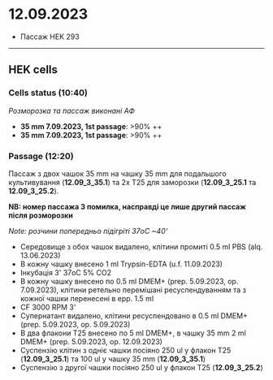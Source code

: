 12.09.2023
=========
- Пассаж HEK 293

---
## HEK cells
### Cells status (10:40)
_Розморозка та пассаж виконані АФ_

- __35 mm 7.09.2023, 1st passage__: >90% ++
- __35 mm 7.09.2023, 1st passage__: >90% ++

### Passage (12:20)
Пассаж з двох чашок 35 mm на чашку 35 mm для подальшого культивування (__12.09_3_35.1__) та 2x T25 для заморозки (__12.09_3_25.1__ та __12.09_3_25.2__).

__NB: номер пассажа 3 помилка, насправді це лише другий пассаж після розморозки__

_Note: розчини попередньо підігріті 37oC ~40'_

- Середовище з обох чашок видалено, клітини промиті 0.5 ml PBS (alq. 13.06.2023)
- В кожну чашку внесено 1 ml Trypsin-EDTA (u.f. 11.09.2023)
- Інкубація 3' 37oC 5% CO2
- В кожну чашку внесено по 0.5 ml DMEM+ (prep. 5.09.2023, op. 7.09.2023), клітини ретельно перемішані ресуспендуванням та з кожної чашки перенесені в epp. 1.5 ml
- CF 3000 RPM 3'
- Супернатант видалено, клітини ресуспендовано в 0.5 ml DMEM+ (prep. 5.09.2023, op. 5.09.2023)
- В два флакони T25 внесено по 5 ml DMEM+, в чашку 35 mm 2 ml DMEM+ (prep. 5.09.2023, op. 12.09.2023)
- Суспензію клітин з одніє чашки посіяно 250 ul у флакон T25 (__12.09_3_25.1__) та 100 ul у чашку 35 mm (__12.09_3_35.1__)
- Суспензію з другої чашки посіяно 250 ul у флакон T25 (__12.09_3_25.2__)